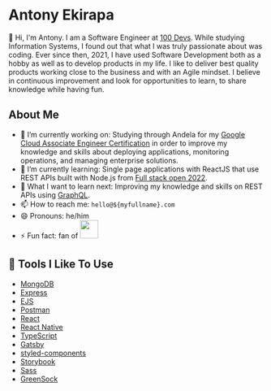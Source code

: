 # Antony Ekirapa

👋 Hi, I'm Antony. I am a Software Engineer at [100 Devs](https://leonnoel.com/100devs/). 
While studying Information Systems, I found out that what I was truly passionate about was coding. Ever since then, 2021, I have used Software Development both as a hobby as well as to develop products in my life. I like to deliver best quality products working close to the business and with an Agile mindset.
I believe in continuous improvement and look for opportunities to learn, to share knowledge while having fun.

## About Me

- 🔭 I’m currently working on: Studying through Andela for my [Google Cloud Associate Engineer Certification](https://cloud.google.com/certification/cloud-engineer) in order to improve my knowledge and skills about deploying applications, monitoring operations, and managing enterprise solutions.
- 🌱 I’m currently learning: Single page applications with ReactJS that use REST APIs built with Node.js from [Full stack open 2022](https://fullstackopen.com/en/).
- 🤔 What I want to learn next: Improving my knowledge and skills on REST APIs using [GraphQL](https://fullstackopen.com/en/).
- 📫 How to reach me: `hello@${myfullname}.com`
- 😄 Pronouns: he/him
- ⚡ Fun fact: fan of <img src="images/starwars-logo.png" width="36">

## 🔧 Tools I Like To Use

- [MongoDB](https://www.mongodb.com/)
- [Express](https://expressjs.com/)
- [EJS](https://ejs.co/)
- [Postman](https://www.postman.com/)
- [React](https://reactjs.org/)
- [React Native](https://reactnative.dev/)
- [TypeScript](https://www.typescriptlang.org/)
- [Gatsby](https://www.gatsbyjs.com/)
- [styled-components](https://styled-components.com/)
- [Storybook](https://storybook.js.org/)
- [Sass](https://sass-lang.com/)
- [GreenSock](https://greensock.com/gsap/)

<!---
- 👋 Hi, I’m @mooseki. 

   While studying Information Systems, I found out that what I was truly passionate about was coding. Ever since then, 2021, I have used Software Development both as a hobby as well as to develop products in my life. I like to deliver best quality products working close to the business and with an Agile mindset.

   I believe in continuous improvement and look for opportunities to learn, to share knowledge while having fun.

   Skills/Interests: Javascript, Typescript, React, NodeJS, TDD, React Testing Library, Clean Architecture, Functional Programming, CI/CD, Design Patterns, Design Systems, Algorithms, Data Structures, UI/UX, Web Performance, Product mindset, Extreme Programming, Accelerate.
- 👀 I’m interested in Software Development
- 🌱 I’m currently learning Full Stack web applications
- 💞️ I’m looking to collaborate on Backend projects
- 📫 How to reach me a.m.ekirapa@gmail.com

<!---
mooseki/mooseki is a ✨ special ✨ repository because its `README.md` (this file) appears on your GitHub profile.
You can click the Preview link to take a look at your changes.
--->
